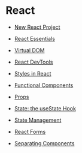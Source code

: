 # React

- [New React Project](./react-project.md)

- [React Essentials](./react-essentials.md)

- [Virtual DOM](./virtual-dom.md)

- [React DevTools](./react-dev-tools.md)

- [Styles in React](./styles-in-react.md)

- [Functional Components](./functional-components.md)

- [Props](./props.md)

- [State: the useState Hook](./state.md)

- [State Management](./state-management.md)

- [React Forms](./react-forms.md)

- [Separating Components](./separating-components.md)

<br>

<!--

15. [useEffect Hook](./use-effect.md)

16. [React Refresher](./react-refresher.md)

-->
